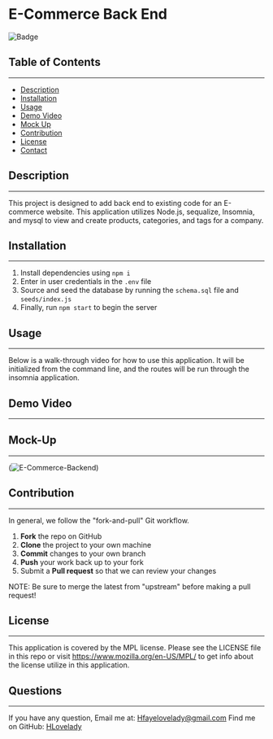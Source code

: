 # E-Commerce Back End
![Badge](https://img.shields.io/badge/license-MPL-blue.svg)
## Table of Contents
------------
- [Description](#description)
- [Installation](#installation)
- [Usage](#usage)
- [Demo Video](#demo-video)
- [Mock Up](#mock-Up)
- [Contribution](#contribution)
- [License](#license)
- [Contact](#contact)

## Description
------------
This project is designed to add back end to existing code for an E-commerce website. This application utilizes Node.js, sequalize, Insomnia, and mysql to view and create products, categories, and tags for a company.

## Installation
------------
 1. Install dependencies using ``` npm i ``` 
 2. Enter in user credentials in the  ``` .env ``` file
 3. Source and seed the database by running the ``` schema.sql ``` file and ``` seeds/index.js ```
 4. Finally, run ``` npm start ``` to begin the server

## Usage
------------
Below is a walk-through video for how to use this application. It will be initialized from the command line, and the routes will be run through the insomnia application.

## Demo Video
------------

## Mock-Up
------------
(![E-Commerce-Backend](./assets/))

## Contribution
------------

In general, we follow the "fork-and-pull" Git workflow.

 1. **Fork** the repo on GitHub
 2. **Clone** the project to your own machine
 3. **Commit** changes to your own branch
 4. **Push** your work back up to your fork
 5. Submit a **Pull request** so that we can review your changes

NOTE: Be sure to merge the latest from "upstream" before making a pull request!

## License
------------
This application is covered by the MPL license. Please see the LICENSE file in this repo or visit https://www.mozilla.org/en-US/MPL/ to get info about the license utilize in this application.


## Questions
------------
If you have any question, Email me at: Hfayelovelady@gmail.com 
Find me on GitHub: [HLovelady](https://github.com/HLovelady)
